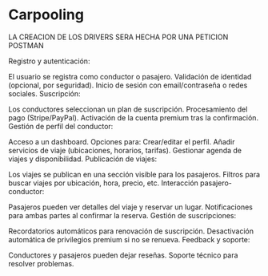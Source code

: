 # Carpooling


LA CREACION DE LOS DRIVERS SERA HECHA POR UNA PETICION POSTMAN












Registro y autenticación:

El usuario se registra como conductor o pasajero.
Validación de identidad (opcional, por seguridad).
Inicio de sesión con email/contraseña o redes sociales.
Suscripción:

Los conductores seleccionan un plan de suscripción.
Procesamiento del pago (Stripe/PayPal).
Activación de la cuenta premium tras la confirmación.
Gestión de perfil del conductor:

Acceso a un dashboard.
Opciones para:
Crear/editar el perfil.
Añadir servicios de viaje (ubicaciones, horarios, tarifas).
Gestionar agenda de viajes y disponibilidad.
Publicación de viajes:

Los viajes se publican en una sección visible para los pasajeros.
Filtros para buscar viajes por ubicación, hora, precio, etc.
Interacción pasajero-conductor:

Pasajeros pueden ver detalles del viaje y reservar un lugar.
Notificaciones para ambas partes al confirmar la reserva.
Gestión de suscripciones:

Recordatorios automáticos para renovación de suscripción.
Desactivación automática de privilegios premium si no se renueva.
Feedback y soporte:

Conductores y pasajeros pueden dejar reseñas.
Soporte técnico para resolver problemas.